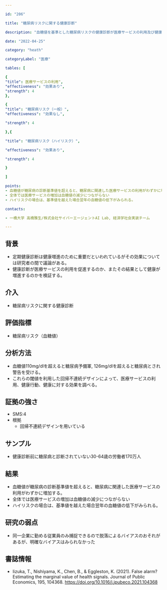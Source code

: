 ```yaml
---

id: "206"

title: "糖尿病リスクに関する健康診断"

description: "血糖値を基準とした糖尿病リスクの健康診断が医療サービスの利用及び健康行動、健康に及ぼす効果"

date: "2022-04-25"

category: "heath"

categoryLabel: "医療"

tables: [

{
"title": 医療サービスの利用",
"effectiveness": "効果あり",
"strength": 4
},

{
"title": "糖尿病リスク（一般）",
"effectiveness": "効果なし",

"strength": 4

},{

"title": "糖尿病リスク（ハイリスク）",

"effectiveness": "効果あり",

"strength": 4

}

]

points:
- 血糖値が糖尿病の診断基準値を超えると、糖尿病に関連した医療サービスの利用がわずかに増加する。
- 全体では医療サービスの増加は血糖値の減少につながらない
- ハイリスクの場合は、基準値を越えた場合翌年の血糖値の低下がみられる。

contacts:

- 一橋大学 高橋雅生/株式会社サイバーエージェントAI Lab, 経済学社会実装チーム

---
```


## 背景
- 定期健康診断は健康増進のために重要だといわれているがその効果については研究者の間で議論がある。
- 健康診断が医療サービスの利用を促進するのか、またその結果として健康が増進するのかを検証する。

## 介入
- 糖尿病リスクに関する健康診断

## 評価指標
- 糖尿病リスク（血糖値）

## 分析方法
- 血糖値110mg/dlを超えると糖尿病予備軍, 126mg/dlを超えると糖尿病とされ警告を受ける。
- これらの閾値を利用した回帰不連続デザインによって、医療サービスの利用、健康行動、健康に対する効果を調べる。

## 証拠の強さ

- SMS:4
- 根拠
    - 回帰不連続デザインを用いている

## サンプル
- 健康診断前に糖尿病と診断されていない30-64歳の労働者170万人

## 結果
- 血糖値が糖尿病の診断基準値を超えると、糖尿病に関連した医療サービスの利用がわずかに増加する。
- 全体では医療サービスの増加は血糖値の減少につながらない
- ハイリスクの場合は、基準値を越えた場合翌年の血糖値の低下がみられる。

## 研究の弱点
- 同一企業に勤める従業員のみ捕捉できるので脱落によるバイアスのおそれがあるが、明確なバイアスはみられなかった

## 書誌情報
- Iizuka, T., Nishiyama, K., Chen, B., & Eggleston, K. (2021). False alarm? Estimating the marginal value of health signals. Journal of Public Economics, 195, 104368. https://doi.org/10.1016/j.jpubeco.2021.104368

